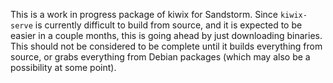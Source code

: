 This is a work in progress package of kiwix for Sandstorm. Since `kiwix-serve` is currently difficult to build from source, and it is expected to be easier in a couple months, this is going ahead by just downloading binaries. This should not be considered to be complete until it builds everything from source, or grabs everything from Debian packages (which may also be a possibility at some point).
